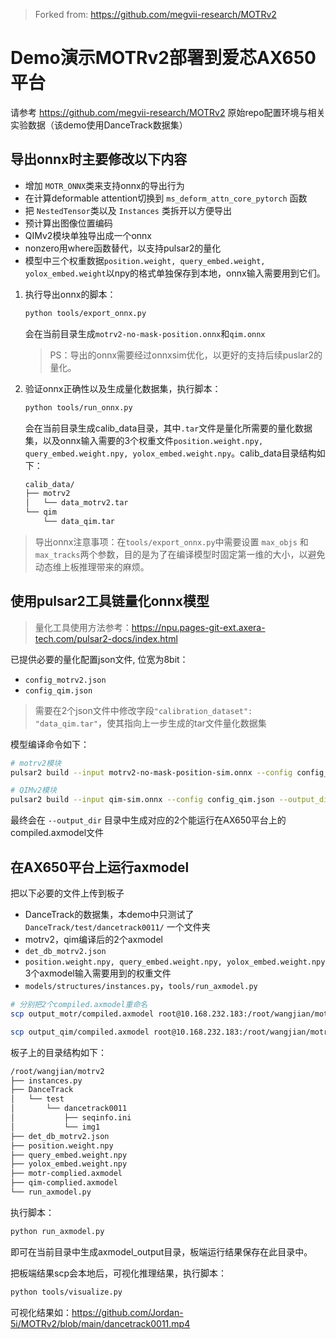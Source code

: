 > Forked from: https://github.com/megvii-research/MOTRv2

# Demo演示MOTRv2部署到爱芯AX650平台
请参考 https://github.com/megvii-research/MOTRv2 原始repo配置环境与相关实验数据（该demo使用DanceTrack数据集）

## 导出onnx时主要修改以下内容

- 增加 `MOTR_ONNX`类来支持onnx的导出行为
- 在计算deformable attention切换到 `ms_deform_attn_core_pytorch` 函数
- 把 `NestedTensor`类以及 `Instances` 类拆开以方便导出
- 预计算出图像位置编码
- QIMv2模块单独导出成一个onnx
- nonzero用where函数替代，以支持pulsar2的量化
- 模型中三个权重数据`position.weight, query_embed.weight, yolox_embed.weight`以npy的格式单独保存到本地，onnx输入需要用到它们。

1. 执行导出onnx的脚本：
    ```bash
    python tools/export_onnx.py 
    ```
    会在当前目录生成`motrv2-no-mask-position.onnx`和`qim.onnx`

    > PS：导出的onnx需要经过onnxsim优化，以更好的支持后续puslar2的量化。
2. 验证onnx正确性以及生成量化数据集，执行脚本：
    ```bash
    python tools/run_onnx.py 
    ```
    会在当前目录生成calib_data目录，其中`.tar`文件是量化所需要的量化数据集，以及onnx输入需要的3个权重文件`position.weight.npy, query_embed.weight.npy, yolox_embed.weight.npy`。calib_data目录结构如下：
    ```bash 
    calib_data/
    ├── motrv2
    │   └── data_motrv2.tar
    └── qim
        └── data_qim.tar
    ```
> 导出onnx注意事项：在`tools/export_onnx.py`中需要设置 `max_objs` 和 `max_tracks`两个参数，目的是为了在编译模型时固定第一维的大小，以避免动态维上板推理带来的麻烦。

## 使用pulsar2工具链量化onnx模型
> 量化工具使用方法参考：https://npu.pages-git-ext.axera-tech.com/pulsar2-docs/index.html

已提供必要的量化配置json文件, 位宽为8bit：
- `config_motrv2.json`
- `config_qim.json`

> 需要在2个json文件中修改字段`"calibration_dataset": "data_qim.tar"`，使其指向上一步生成的tar文件量化数据集 

模型编译命令如下：
```bash
# motrv2模块
pulsar2 build --input motrv2-no-mask-position-sim.onnx --config config_motrv2.json --output_dir output_motr/

# QIMv2模块
pulsar2 build --input qim-sim.onnx --config config_qim.json --output_dir output_qim
```
最终会在 `--output_dir` 目录中生成对应的2个能运行在AX650平台上的compiled.axmodel文件

## 在AX650平台上运行axmodel

把以下必要的文件上传到板子
- DanceTrack的数据集，本demo中只测试了 `DanceTrack/test/dancetrack0011/` 一个文件夹
- motrv2，qim编译后的2个axmodel
- `det_db_motrv2.json`
- `position.weight.npy, query_embed.weight.npy, yolox_embed.weight.npy` 3个axmodel输入需要用到的权重文件
- `models/structures/instances.py`，`tools/run_axmodel.py`

```bash
# 分别把2个compiled.axmodel重命名
scp output_motr/compiled.axmodel root@10.168.232.183:/root/wangjian/motrv2/motr-complied.axmodel

scp output_qim/compiled.axmodel root@10.168.232.183:/root/wangjian/motrv2/qim-complied.axmodel
```

板子上的目录结构如下：
```bash
/root/wangjian/motrv2
├── instances.py
├── DanceTrack
│   └── test
│       └── dancetrack0011
│           ├── seqinfo.ini
│           └── img1
├── det_db_motrv2.json
├── position.weight.npy
├── query_embed.weight.npy
├── yolox_embed.weight.npy
├── motr-complied.axmodel
├── qim-complied.axmodel
└── run_axmodel.py
```
执行脚本：
```bash
python run_axmodel.py
```
即可在当前目录中生成axmodel_output目录，板端运行结果保存在此目录中。

把板端结果scp会本地后，可视化推理结果，执行脚本：
```bash 
python tools/visualize.py
```
可视化结果如：https://github.com/Jordan-5i/MOTRv2/blob/main/dancetrack0011.mp4

